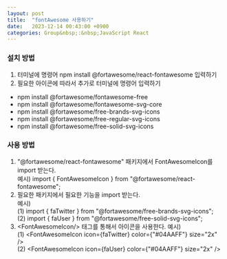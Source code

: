 ```yaml
---
layout: post
title:  "fontAwesome 사용하기"
date:   2023-12-14 00:43:00 +0900
categories: Group&nbsp;:&nbsp;JavaScript React
---
```


### 설치 방법


1. 터미널에 명령어 npm install @fortawesome/react-fontawesome 입력하기
2. 필요한 아이콘에 따라서 추가로 터미널에 명령어 입력하기
  - npm install @fortawesome/fontawesome-free
  - npm install @fortawesome/fontawesome-svg-core
  - npm install @fortawesome/free-brands-svg-icons
  - npm install @fortawesome/free-regular-svg-icons
  - npm install @fortawesome/free-solid-svg-icons

### 사용 방법

1. "@fortawesome/react-fontawesome" 패키지에서 FontAwesomeIcon를 import 받는다.  
예시) import { FontAwesomeIcon } from "@fortawesome/react-fontawesome";
2. 필요한 패키지에서 필요한 기능을 import 받는다.  
예시)  
(1) import { faTwitter } from "@fortawesome/free-brands-svg-icons";  
(2) import { faUser } from "@fortawesome/free-solid-svg-icons";
3. &lt;FontAwesomeIcon/> 태그를 통해서 아이콘을 사용한다.
예시)  
(1) &lt;FontAwesomeIcon icon={faTwitter} color={"#04AAFF"} size="2x" />  
(2) &lt;FontAwesomeIcon icon={faUser} color={"#04AAFF"} size="2x" />